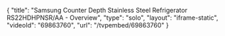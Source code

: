 {
    "title": "Samsung Counter Depth Stainless Steel Refrigerator RS22HDHPNSR\/AA - Overview",
    "type": "solo",
    "layout": "iframe-static",
    "videoId": "69863760",
    "url": "\/tvpembed\/69863760"
}